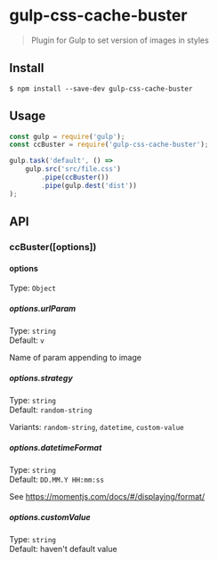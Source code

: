 # gulp-css-cache-buster

> Plugin for Gulp to set version of images in styles


## Install

```
$ npm install --save-dev gulp-css-cache-buster
```


## Usage

```js
const gulp = require('gulp');
const ccBuster = require('gulp-css-cache-buster');

gulp.task('default', () =>
	gulp.src('src/file.css')
		.pipe(ccBuster())
		.pipe(gulp.dest('dist'))
);
```


## API

### ccBuster([options])

#### options

Type: `Object`

##### options.urlParam

Type: `string`<br>
Default: `v`

Name of param appending to image


##### options.strategy

Type: `string`<br>
Default: `random-string`

Variants: `random-string`, `datetime`, `custom-value`


##### options.datetimeFormat

Type: `string`<br>
Default: `DD.MM.Y HH:mm:ss`

See https://momentjs.com/docs/#/displaying/format/


##### options.customValue

Type: `string`<br>
Default: haven't default value
